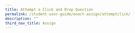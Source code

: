 ```yaml
---
title: Attempt a Click and Drop Question
permalink: /student-user-guide/enact-assign/attemptclick/
description: ""
third_nav_title: Assign
---
```


